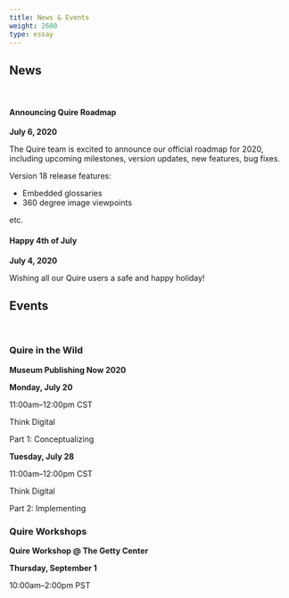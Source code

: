 ```yaml
---
title: News & Events
weight: 2600
type: essay
---
```


## News

<br/>

#### Announcing Quire Roadmap
**July 6, 2020**

The Quire team is excited to announce our official roadmap for 2020, including upcoming milestones, version updates, new features, bug fixes.

Version 18 release features:

- Embedded glossaries
- 360 degree image viewpoints

etc.

#### Happy 4th of July                             
**July 4, 2020**

Wishing all our Quire users a safe and happy holiday!


## Events

<br/>

### Quire in the Wild

**Museum Publishing Now 2020**

**Monday, July 20**

11:00am–12:00pm CST

Think Digital

Part 1: Conceptualizing

**Tuesday, July 28**

11:00am–12:00pm CST

Think Digital

Part 2: Implementing


### Quire Workshops

**Quire Workshop @ The Getty Center**

**Thursday, September 1**

10:00am–2:00pm PST
